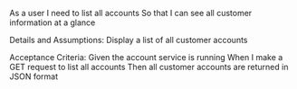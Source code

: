 As a user
I need to list all accounts
So that I can see all customer information at a glance

Details and Assumptions:
Display a list of all customer accounts

Acceptance Criteria:
Given the account service is running
When I make a GET request to list all accounts
Then all customer accounts are returned in JSON format
